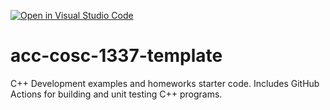 [![Open in Visual Studio Code](https://classroom.github.com/assets/open-in-vscode-f059dc9a6f8d3a56e377f745f24479a46679e63a5d9fe6f495e02850cd0d8118.svg)](https://classroom.github.com/online_ide?assignment_repo_id=5461081&assignment_repo_type=AssignmentRepo)
# acc-cosc-1337-template
C++ Development examples and homeworks starter code.  Includes GitHub Actions for building and unit testing C++ programs.
